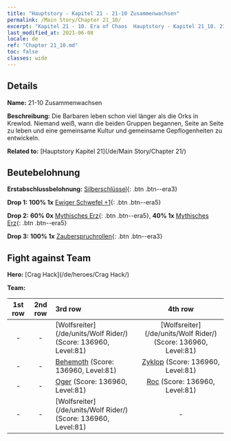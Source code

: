 ```yaml
---
title: "Hauptstory - Kapitel 21 - 21-10 Zusammenwachsen"
permalink: /Main Story/Chapter 21_10/
excerpt: "Kapitel 21 - 10. Era of Chaos  Hauptstory - Kapitel 21_10. 21-10 Zusammenwachsen"
last_modified_at: 2021-06-08
locale: de
ref: "Chapter 21_10.md"
toc: false
classes: wide
---
```


## Details

 **Name:** 21-10 Zusammenwachsen

 **Beschreibung:** Die Barbaren leben schon viel länger als die Orks in Krewlod. Niemand weiß, wann die beiden Gruppen begannen, Seite an Seite zu leben und eine gemeinsame Kultur und gemeinsame Gepflogenheiten zu entwickeln.

 **Related to:** [Hauptstory Kapitel 21](/de/Main Story/Chapter 21/)

## Beutebelohnung

 **Erstabschlussbelohnung:** [Silberschlüssel](/ItemsDE/con_693/){: .btn .btn--era3}

 **Drop 1:** **100% 1x** [Ewiger Schwefel +1](/ItemsDE/mat_71/){: .btn .btn--era5}

 **Drop 2:** **60% 0x** [Mythisches Erz](/ItemsDE/mat_61/){: .btn .btn--era5}, **40% 1x** [Mythisches Erz](/ItemsDE/mat_61/){: .btn .btn--era5}

 **Drop 3:** **100% 1x** [Zauberspruchrollen](/ItemsDE/con_694/){: .btn .btn--era3}


## Fight against Team
 **Hero:** [Crag Hack](/de/heroes/Crag Hack/)

 **Team:**


  | 1st row | 2nd row | 3rd row | 4th row |
  |:----:|:----:|:----|:----:|
  | - | - | [Wolfsreiter](/de/units/Wolf Rider/) (Score: 136960, Level:81)  | [Wolfsreiter](/de/units/Wolf Rider/) (Score: 136960, Level:81)  |
  | - | - | [Behemoth](/de/units/Behemoth/) (Score: 136960, Level:81)  | [Zyklop](/de/units/Cyclops/) (Score: 136960, Level:81)  |
  | - | - | [Oger](/de/units/Ogre/) (Score: 136960, Level:81)  | [Roc](/de/units/Roc/) (Score: 136960, Level:81)  |
  | - | - | [Wolfsreiter](/de/units/Wolf Rider/) (Score: 136960, Level:81)  | - |


